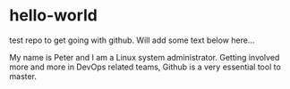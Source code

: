 # hello-world
test repo to get going with github. Will add some text below here...

My name is Peter and I am a Linux system administrator. Getting involved more and more in DevOps related teams, Github is a very essential tool to master.


